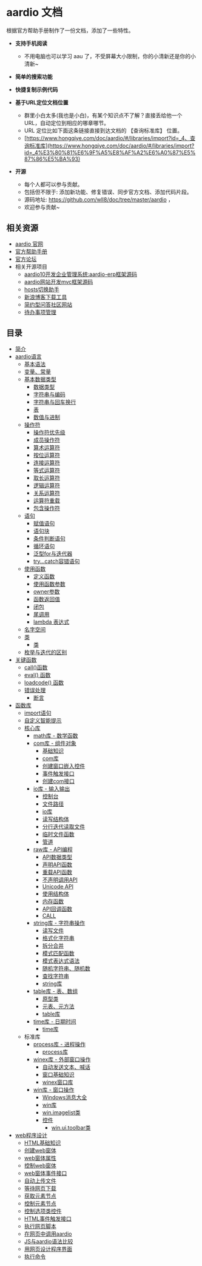 # aardio 文档

根据官方帮助手册制作了一份文档，添加了一些特性。

- **支持手机阅读**
  - 不用电脑也可以学习 aau 了，不受屏幕大小限制，你的小清新还是你的小清新~

- **简单的搜索功能**

- **快捷复制示例代码**

- **基于URL定位文档位置**
  - 群里小白太多(我也是小白)，有某个知识点不了解？直接丢给他一个URL，自动定位到相应的哪章哪节。
  - URL 定位比如下面这条链接直接到达文档的 【查询标准库】 位置。
  - [https://www.hongqiye.com/doc/aardio/#/libraries/import?id=_4、查询标准库](https://www.hongqiye.com/doc/aardio/#/libraries/import?id=_4%E3%80%81%E6%9F%A5%E8%AF%A2%E6%A0%87%E5%87%86%E5%BA%93)

- **开源**
  - 每个人都可以参与贡献。
  - 包括但不限于: 添加新功能、修复错误、同步官方文档、添加代码片段。
  - 源码地址: https://github.com/wll8/doc/tree/master/aardio ，
  - 欢迎参与贡献~


## 相关资源

- [aardio 官网](http://www.aardio.com/)
- [官方帮助手册](http://bbs.aardio.com/doc/reference/)
- [官方论坛](http://bbs.aardio.com/)
- 相关开源项目
  - [aardio10开发企业管理系统:aardio-erp框架源码](https://github.com/carlaau/aardio-erp)
  - [aardio网站开发mvc框架源码](https://github.com/carlaau/carlmvc)
  - [hosts切换助手](https://github.com/xuzhenjun130/hostsSwitchHelper)
  - [新浪博客下载工具](https://github.com/bituplink/sinablog-collect-aardio-ui-sinaBlogSeqDownload)
  - [简约型问答社区网站](https://github.com/carlaau/fly)
  - [待办事项管理](https://github.com/bituplink/setodo)

## 目录

* [简介](introduction.md)
* [aardio语言](the%20language/basic%20syntax.md)
  - [基本语法](the%20language/basic%20syntax.md)
  - [变量、常量](the%20language/variables%20constants.md)
  * [基本数据类型](the%20language/datatype/datatype.md)
    + [数据类型](the%20language/datatype/datatype.md)
    + [字符串与编码](the%20language/datatype/string.md)
    + [字符串与回车换行](the%20language/datatype/line.md)
    + [表](the%20language/datatype/table.md)
    + [数值与进制](the%20language/datatype/number.md)
  * [操作符](the%20language/operator/priority%20.md)
    + [操作符优先级](the%20language/operator/priority%20.md)
    + [成员操作符](the%20language/operator/member.md)
    + [算术运算符](the%20language/operator/arithmetic.md)
    + [按位运算符](the%20language/operator/bit.md)
    + [连接运算符](the%20language/operator/concat.md)
    + [等式运算符](the%20language/operator/eq.md)
    + [取长运算符](the%20language/operator/len.md)
    + [逻辑运算符](the%20language/operator/logic.md)
    + [关系运算符](the%20language/operator/relational.md)
    + [运算符重载](the%20language/operator/overloading.md)
    + [包含操作符](the%20language/operator/include.md)
  * [语句](the%20language/statements/assignment.md)
    + [赋值语句](the%20language/statements/assignment.md)
    + [语句块](the%20language/statements/blocks.md)
    + [条件判断语句](the%20language/statements/branching.md)
    + [循环语句](the%20language/statements/looping.md)
    + [泛型for与迭代器](the%20language/statements/iterator.md)
    + [try...catch容错语句](the%20language/statements/try.md)
  * [使用函数](the%20language/function/definitions.md)
    + [定义函数](the%20language/function/definitions.md)
    + [使用函数参数](the%20language/function/parameter.md)
    + [owner参数](the%20language/function/owner.md)
    + [函数返回值](the%20language/function/result.md)
    + [闭包](the%20language/function/closure.md)
    + [尾调用](the%20language/function/tailcall.md)
    + [lambda 表达式](the%20language/function/lambda.md)
  - [名字空间](the%20language/namespace.md)
  * [类](the%20language/class/class.md)
    + [类](the%20language/class/class.md)
  - [枚举与迭代的区别](the%20language/enum_each.md)
* [关键函数](kernel%20functions/call.md)
  - [call()函数](kernel%20functions/call.md)
  - [eval() 函数](kernel%20functions/eval.md)
  - [loadcode() 函数](kernel%20functions/loadcode.md)
  * [错误处理](kernel%20functions/error%20handling/assert.md)
    + [断言](kernel%20functions/error%20handling/assert.md)
* [函数库](libraries/import.md)
  - [import语句](libraries/import.md)
  - [自定义智能提示](libraries/intellisense.md)
  * [核心库](libraries/kernel/math.md)
    + [math库 - 数学函数](libraries/kernel/math.md)
    * [com库 - 组件对象](libraries/kernel/com/base.md)
      * [基础知识](libraries/kernel/com/base.md)
      * [com库](libraries/kernel/com/com.md)
      * [创建窗口嵌入控件](libraries/kernel/com/embed.md)
      * [事件触发接口](libraries/kernel/com/event.md)
      * [创建com接口](libraries/kernel/com/interface.md)
    * [io库 - 输入输出](libraries/kernel/io/console.md)
      * [控制台](libraries/kernel/io/console.md)
      * [文件路径](libraries/kernel/io/path.md)
      * [io库](libraries/kernel/io/io.md)
      * [读写结构体](libraries/kernel/io/struct.md)
      * [分行迭代读取文件](libraries/kernel/io/lines.md)
      * [临时文件函数](libraries/kernel/io/temp.md)
      * [管道](libraries/kernel/io/popen.md)
    * [raw库 - API编程](libraries/kernel/raw/datatype.md)
      * [API数据类型](libraries/kernel/raw/datatype.md)
      * [声明API函数](libraries/kernel/raw/api.md)
      * [重载API函数](libraries/kernel/raw/overload.md)
      * [不声明调用API](libraries/kernel/raw/callapi.md)
      * [Unicode API](libraries/kernel/raw/unicode.md)
      * [使用结构体](libraries/kernel/raw/struct.md)
      * [内存函数](libraries/kernel/raw/mem.md)
      * [API回调函数](libraries/kernel/raw/callback.md)
      * [CALL](libraries/kernel/raw/call.md)
    * [string库 - 字符串操作](libraries/kernel/string/file.md)
      * [读写文件](libraries/kernel/string/file.md)
      * [格式化字符串](libraries/kernel/string/format.md)
      * [拆分合并](libraries/kernel/string/part.md)
      * [模式匹配函数](libraries/kernel/string/pattern%20matching.md)
      * [模式表达式语法](libraries/kernel/string/pattern%20syntax.md)
      * [随机字符串、随机数](libraries/kernel/string/rand.md)
      * [查找字符串](libraries/kernel/string/search.md)
      * [string库](libraries/kernel/string/string.md)
    * [table库 - 表、数组](libraries/kernel/table/declare.md)
      * [原型类](libraries/kernel/table/declare.md)
      * [元表、元方法](libraries/kernel/table/meta.md)
      * [table库](libraries/kernel/table/table.md)
    * [time库 - 日期时间](libraries/kernel/time/time.md)
      * [time库](libraries/kernel/time/time.md)
  * 标准库
    * [process库 - 进程操作](libraries/std/process/process.md)
      * [process库](libraries/std/process/process.md)
    * [winex库 - 外部窗口操作](libraries/std/winex/say.md)
      * [自动发送文本、喊话](libraries/std/winex/say.md)
      * [窗口基础知识](libraries/std/winex/windows.md)
      * [winex窗口库](libraries/std/winex/winex.md)
    + [win库 - 窗口操作](libraries/std/win.md)
      * [Windows消息大全](libraries/std/win/msg.md)
      * [win库](libraries/std/win.md)
      * [win.imagelist类](libraries/std/win/imagelist.md)
      * [控件](libraries/std/win/ui/toolbar.md)
        - [win.ui.toolbar类](libraries/std/win/ui/toolbar.md)
* [web程序设计](web/html.md)
  - [HTML基础知识](web/html.md)
  - [创建web窗体](web/webform.md)
  - [web窗体属性](web/property.md)
  - [控制web窗体](web/control.md)
  - [web窗体事件接口](web/event.md)
  - [自动上传文件](web/upload.md)
  - [等待网页下载](web/wait.md)
  - [获取元素节点](web/getele.md)
  - [控制元素节点](web/ele.md)
  - [控制选项类控件](web/select.md)
  - [HTML事件触发接口](web/htmlevent.md)
  - [执行网页脚本](web/doscript.md)
  - [在网页中调用aardio](web/external.md)
  - [JS与aardio语法比较](web/js-aau.md)
  - [用网页设计程序界面](web/ui.md)
  - [执行命令](web/exec.md)
